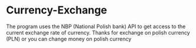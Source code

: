 # Currency-Exchange
The program uses the NBP (National Polish bank) API to get access to the current exchange rate of currency. Thanks for exchange on polish currency (PLN) or you can change money on polish currency
